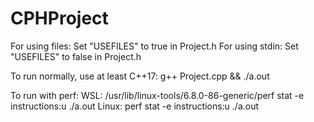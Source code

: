 # CPHProject

For using files:
    Set "USEFILES" to true in Project.h
For using stdin:
    Set "USEFILES" to false in Project.h


To run normally, use at least C++17:
    g++ Project.cpp && ./a.out

To run with perf:
    WSL:
        /usr/lib/linux-tools/6.8.0-86-generic/perf stat -e instructions:u ./a.out
    Linux:
        perf stat -e instructions:u ./a.out
